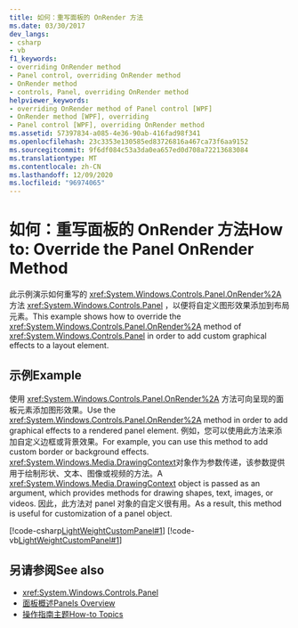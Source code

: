 ```yaml
---
title: 如何：重写面板的 OnRender 方法
ms.date: 03/30/2017
dev_langs:
- csharp
- vb
f1_keywords:
- overriding OnRender method
- Panel control, overriding OnRender method
- OnRender method
- controls, Panel, overriding OnRender method
helpviewer_keywords:
- overriding OnRender method of Panel control [WPF]
- OnRender method [WPF], overriding
- Panel control [WPF], overriding OnRender method
ms.assetid: 57397834-a085-4e36-90ab-416fad98f341
ms.openlocfilehash: 23c3353e130585ed83726816a467ca73f6aa9152
ms.sourcegitcommit: 9f6df084c53a3da0ea657ed0d708a72213683084
ms.translationtype: MT
ms.contentlocale: zh-CN
ms.lasthandoff: 12/09/2020
ms.locfileid: "96974065"
---
```

# <a name="how-to-override-the-panel-onrender-method"></a><span data-ttu-id="be8e3-102">如何：重写面板的 OnRender 方法</span><span class="sxs-lookup"><span data-stu-id="be8e3-102">How to: Override the Panel OnRender Method</span></span>
<span data-ttu-id="be8e3-103">此示例演示如何重写的 <xref:System.Windows.Controls.Panel.OnRender%2A> 方法 <xref:System.Windows.Controls.Panel> ，以便将自定义图形效果添加到布局元素。</span><span class="sxs-lookup"><span data-stu-id="be8e3-103">This example shows how to override the <xref:System.Windows.Controls.Panel.OnRender%2A> method of <xref:System.Windows.Controls.Panel> in order to add custom graphical effects to a layout element.</span></span>  
  
## <a name="example"></a><span data-ttu-id="be8e3-104">示例</span><span class="sxs-lookup"><span data-stu-id="be8e3-104">Example</span></span>  
 <span data-ttu-id="be8e3-105">使用 <xref:System.Windows.Controls.Panel.OnRender%2A> 方法可向呈现的面板元素添加图形效果。</span><span class="sxs-lookup"><span data-stu-id="be8e3-105">Use the <xref:System.Windows.Controls.Panel.OnRender%2A> method in order to add graphical effects to a rendered panel element.</span></span> <span data-ttu-id="be8e3-106">例如，您可以使用此方法来添加自定义边框或背景效果。</span><span class="sxs-lookup"><span data-stu-id="be8e3-106">For example, you can use this method to add custom border or background effects.</span></span> <span data-ttu-id="be8e3-107"><xref:System.Windows.Media.DrawingContext>对象作为参数传递，该参数提供用于绘制形状、文本、图像或视频的方法。</span><span class="sxs-lookup"><span data-stu-id="be8e3-107">A <xref:System.Windows.Media.DrawingContext> object is passed as an argument, which provides methods for drawing shapes, text, images, or videos.</span></span> <span data-ttu-id="be8e3-108">因此，此方法对 panel 对象的自定义很有用。</span><span class="sxs-lookup"><span data-stu-id="be8e3-108">As a result, this method is useful for customization of a panel object.</span></span>  
  
 [!code-csharp[LightWeightCustomPanel#1](~/samples/snippets/csharp/VS_Snippets_Wpf/LightWeightCustomPanel/CSharp/OffsetPanel.cs#1)]
 [!code-vb[LightWeightCustomPanel#1](~/samples/snippets/visualbasic/VS_Snippets_Wpf/LightWeightCustomPanel/visualbasic/offsetpanel.vb#1)]  
  
## <a name="see-also"></a><span data-ttu-id="be8e3-109">另请参阅</span><span class="sxs-lookup"><span data-stu-id="be8e3-109">See also</span></span>

- <xref:System.Windows.Controls.Panel>
- [<span data-ttu-id="be8e3-110">面板概述</span><span class="sxs-lookup"><span data-stu-id="be8e3-110">Panels Overview</span></span>](panels-overview.md)
- [<span data-ttu-id="be8e3-111">操作指南主题</span><span class="sxs-lookup"><span data-stu-id="be8e3-111">How-to Topics</span></span>](panel-how-to-topics.md)
